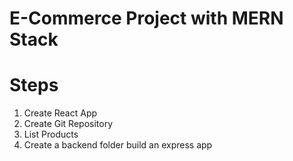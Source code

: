# E-Commerce Project with MERN Stack

# Steps

1. Create React App
2. Create Git Repository
3. List Products
4. Create a backend folder build an express app
